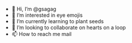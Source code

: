 - 👋 Hi, I’m @gsagag
- 👀 I’m interested in eye emojis
- 🌱 I’m currently learning to plant seeds
- 💞️ I’m looking to collaborate on hearts on a loop
- 📫 How to reach me mail

<!---
gsagag/gsagag is a ✨ special ✨ repository because its `README.md` (this file) appears on your GitHub profile.
You can click the Preview link to take a look at your changes.
--->

